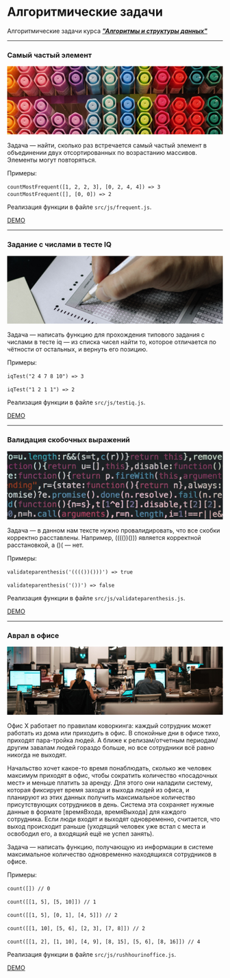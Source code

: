 # Алгоритмические задачи

Алгоритмические задачи курса [**_"Алгоритмы и структуры данных"_**](https://levelup.htmlacademy.ru/algorithms)

---

### **Самый частый элемент**

![frequent-element](./public/frequent-element.jpg)

Задача —  найти, сколько раз встречается самый частый элемент в объединении двух отсортированных по возрастанию массивов. Элементы могут повторяться.

Примеры:

`countMostFrequent([1, 2, 2, 3], [0, 2, 4, 4]) => 3`
`countMostFrequent([], [0, 0]) => 2`

Реализация функции в файле `src/js/frequent.js`.

[DEMO](https://alekseeva-t-v.github.io/algorithmic-tasks/frequent-element.html)

---
### **Задание с числами в тесте IQ**

![frequent-element](./public/testiq.jpg)

Задача —  написать функцию для прохождения типового задания с числами в тесте iq — из списка чисел найти то, которое отличается по чётности от остальных, и вернуть его позицию.

Примеры:

`iqTest("2 4 7 8 10") => 3`

`iqTest("1 2 1 1") => 2`

Реализация функции в файле `src/js/testiq.js`.

[DEMO](https://alekseeva-t-v.github.io/algorithmic-tasks/testiq.html)

---
### **Валидация скобочных выражений**

![frequent-element](./public/validateparenthesis.jpg)

Задача —  в данном нам тексте нужно провалидировать, что все скобки корректно расставлены. Например, (((())())) является корректной расстановкой, а ()( — нет.

Примеры:

`validateparenthesis('(((())()))') => true`

`validateparenthesis('())') => false`

Реализация функции в файле `src/js/validateparenthesis.js`.

[DEMO](https://alekseeva-t-v.github.io/algorithmic-tasks/validateparenthesis.html)

---
### **Аврал в офисе**

![frequent-element](./public/rushhourinoffice.jpg)

Офис X работает по правилам коворкинга: каждый сотрудник может работать из дома или приходить в офис. В спокойные дни в офисе тихо, приходят пара-тройка людей. А ближе к релизам/отчетным периодам/другим завалам людей гораздо больше, но все сотрудники всё равно никогда не выходят. 

Начальство хочет какое-то время понаблюдать, сколько же человек максимум приходят в офис, чтобы сократить количество «посадочных мест» и меньше платить за аренду. Для этого они наладили систему, которая фиксирует время захода и выхода людей из офиса, и планируют из этих данных получить максимальное количество присутствующих сотрудников в день. Система эта сохраняет нужные данные в формате [времяВхода, времяВыхода] для каждого сотрудника. Если люди входят и выходят одновременно, считается, что выход происходит раньше (уходящий человек уже встал с места и освободил его, а входящий ещё не успел занять). 

Задача — написать функцию, получающую из информации в системе максимальное количество одновременно находящихся сотрудников в офисе.

Примеры:

`count([]) // 0`

`count([[1, 5], [5, 10]]) // 1`

`count([[1, 5], [0, 1], [4, 5]]) // 2`

`count([[1, 10], [5, 6], [2, 3], [7, 8]]) // 2`

`count([[1, 2], [1, 10], [4, 9], [8, 15], [5, 6], [8, 16]]) // 4`

Реализация функции в файле `src/js/rushhourinoffice.js`.

[DEMO](https://alekseeva-t-v.github.io/algorithmic-tasks/rushhourinoffice.html)